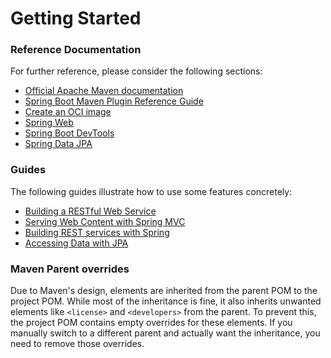# Getting Started

### Reference Documentation
For further reference, please consider the following sections:

* [Official Apache Maven documentation](https://maven.apache.org/guides/index.html)
* [Spring Boot Maven Plugin Reference Guide](https://docs.spring.io/spring-boot/3.4.2-SNAPSHOT/maven-plugin)
* [Create an OCI image](https://docs.spring.io/spring-boot/3.4.2-SNAPSHOT/maven-plugin/build-image.html)
* [Spring Web](https://docs.spring.io/spring-boot/3.4.2-SNAPSHOT/reference/web/servlet.html)
* [Spring Boot DevTools](https://docs.spring.io/spring-boot/3.4.2-SNAPSHOT/reference/using/devtools.html)
* [Spring Data JPA](https://docs.spring.io/spring-boot/3.4.2-SNAPSHOT/reference/data/sql.html#data.sql.jpa-and-spring-data)

### Guides
The following guides illustrate how to use some features concretely:

* [Building a RESTful Web Service](https://spring.io/guides/gs/rest-service/)
* [Serving Web Content with Spring MVC](https://spring.io/guides/gs/serving-web-content/)
* [Building REST services with Spring](https://spring.io/guides/tutorials/rest/)
* [Accessing Data with JPA](https://spring.io/guides/gs/accessing-data-jpa/)

### Maven Parent overrides

Due to Maven's design, elements are inherited from the parent POM to the project POM.
While most of the inheritance is fine, it also inherits unwanted elements like `<license>` and `<developers>` from the parent.
To prevent this, the project POM contains empty overrides for these elements.
If you manually switch to a different parent and actually want the inheritance, you need to remove those overrides.

